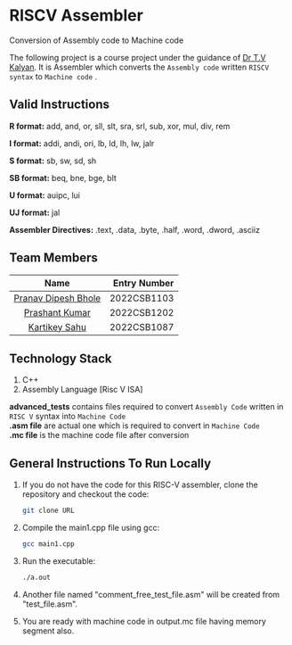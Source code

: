 # RISCV Assembler
Conversion of Assembly code to Machine code


The following project is a course project under the guidance of [Dr T.V Kalyan](https://sites.google.com/view/kalyantv). It is Assembler which converts the `Assembly code` written `RISCV syntax` to `Machine code` .  

## Valid Instructions

**R format:**
add, and, or, sll, slt, sra, srl, sub, xor, mul, div, rem

**I format:**
addi, andi, ori, lb, ld, lh, lw, jalr

**S format:**
sb, sw, sd, sh

**SB format:**
beq, bne, bge, blt

**U format:**
auipc, lui

**UJ format:**
jal

**Assembler Directives:**
.text, .data, .byte, .half, .word, .dword, .asciiz

## Team Members
| Name            | Entry Number |
|:---------------:| -----------: |
| [Pranav Dipesh Bhole](https://github.com/pranavbhole123) | 2022CSB1103  |
| [Prashant Kumar](https://github.com/Prashant370)     | 2022CSB1202  |
| [Kartikey Sahu](https://github.com/kartikeysahu987)     | 2022CSB1087  |


## Technology Stack
1. C++
2. Assembly Language [Risc V ISA]



**advanced_tests** contains files required to convert `Assembly Code` written in `RISC V` syntax into `Machine Code`  
**.asm file** are actual one which is required to convert in `Machine Code`  
**.mc file** is the machine code file after conversion 



## General Instructions To Run Locally

1. If you do not have the code for this RISC-V assembler, clone the repository and checkout the code:
    ```bash
    git clone URL
    ```

2. Compile the main1.cpp file using gcc:
    ```bash
    gcc main1.cpp
    ```

3. Run the executable:
    ```bash
    ./a.out
    ```

4. Another file named "comment_free_test_file.asm" will be created from "test_file.asm".

5. You are ready with machine code in output.mc file having memory segment also.


